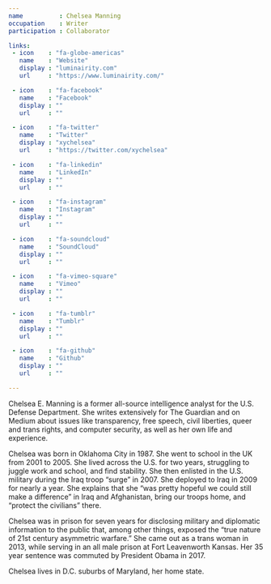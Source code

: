 ```yaml
---
name          : Chelsea Manning
occupation    : Writer
participation : Collaborator

links:
 - icon    : "fa-globe-americas"
   name    : "Website"
   display : "luminairity.com"
   url     : "https://www.luminairity.com/"

 - icon    : "fa-facebook"
   name    : "Facebook"
   display : ""
   url     : ""

 - icon    : "fa-twitter"
   name    : "Twitter"
   display : "xychelsea"
   url     : "https://twitter.com/xychelsea"

 - icon    : "fa-linkedin"
   name    : "LinkedIn"
   display : ""
   url     : ""

 - icon    : "fa-instagram"
   name    : "Instagram"
   display : ""
   url     : ""

 - icon    : "fa-soundcloud"
   name    : "SoundCloud"
   display : ""
   url     : ""

 - icon    : "fa-vimeo-square"
   name    : "Vimeo"
   display : ""
   url     : ""

 - icon    : "fa-tumblr"
   name    : "Tumblr"
   display : ""
   url     : ""

 - icon    : "fa-github"
   name    : "Github"
   display : ""
   url     : ""

---
```

Chelsea E. Manning is a former all-source intelligence analyst for the U.S. Defense Department. She writes extensively for The Guardian and on Medium about issues like transparency, free speech, civil liberties, queer and trans rights, and computer security, as well as her own life and experience.

Chelsea was born in Oklahoma City in 1987. She went to school in the UK from 2001 to 2005. She lived across the U.S. for two years, struggling to juggle work and school, and find stability. She then enlisted in the U.S. military during the Iraq troop “surge” in 2007. She deployed to Iraq in 2009 for nearly a year. She explains that she “was pretty hopeful we could still make a difference” in Iraq and Afghanistan, bring our troops home, and “protect the civilians” there.

Chelsea was in prison for seven years for disclosing military and diplomatic information to the public that, among other things, exposed the “true nature of 21st century asymmetric warfare.” She came out as a trans woman in 2013, while serving in an all male prison at Fort Leavenworth Kansas. Her 35 year sentence was commuted by President Obama in 2017.

Chelsea lives in D.C. suburbs of Maryland, her home state.